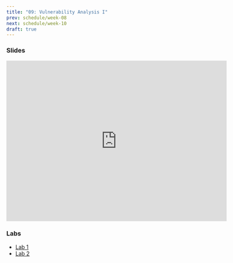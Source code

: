 ```yaml
---
title: "09: Vulnerability Analysis I"
prev: schedule/week-08
next: schedule/week-10
draft: true
---
```


### Slides

<iframe src="https://slides.com/chasekanipe/todo" width="576" height="420" title="Week 9" scrolling="no" frameborder="0" webkitallowfullscreen mozallowfullscreen allowfullscreen></iframe>

### Labs

- [Lab 1](lab-1/)
- [Lab 2](lab-2/)
